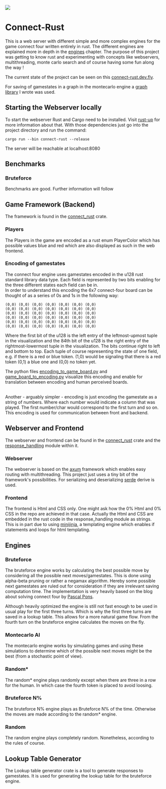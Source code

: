 [<img src="https://i.ibb.co/VY4LJ6S/connect-rust.png">](https://www.youtube.com/watch?v=dQw4w9WgXcQ)

# Connect-Rust
This is a web server with different simple and more complex engines for the game connect four written entirely in rust. The different engines are explained more in depth in the [engines](#engines) chapter. The purpose of this project was getting to know rust and experimenting with concepts like webservers, multithreading, monte carlo search and of course having some fun along the way !

The current state of the project can be seen on this [connect-rust.dev.fly](https://connect-rust.fly.dev/).

For saving of gamestates in a graph in the montecarlo engine a [graph library](https://github.com/RaoulLuque/connect-rust-graphs) I wrote was used.

## Starting the Webserver locally
To start the webserver Rust and Cargo need to be installed. Visit [rust-up](https://rustup.rs/) for more information about that. With those dependencies just go into the project directory and run the command: <br>

``` cargo run --bin connect-rust --release ``` <br>

 The server will be reachable at localhost:8080

## Benchmarks
### Bruteforce
Benchmarks are good. Further information will follow

## Game Framework (Backend)
The framework is found in the [connect_rust](connect_rust) crate.
### Players
The Players in the game are encoded as a rust enum PlayerColor which has possible values blue and red which are also displayed as such in the web frontend.

### Encoding of gamestates
The connect four engine uses gamestates encoded in the u128 rust standard library data type. Each field is represented by two bits enabling for the three different states each field can be in. <br>
In order to understand this encoding the 6x7 connect-four board can be thought of as a series of 0s and 1s in the following way:
```
(0,0) (0,0) (0,0) (0,0) (0,0) (0,0) (0,0) 
(0,0) (0,0) (0,0) (0,0) (0,0) (0,0) (0,0) 
(0,0) (0,0) (0,0) (0,0) (0,0) (0,0) (0,0) 
(0,0) (0,0) (0,0) (0,0) (0,0) (0,0) (0,0) 
(0,0) (0,0) (0,0) (0,0) (0,0) (0,0) (0,0) 
(0,0) (0,0) (0,0) (0,0) (0,0) (0,0) (0,0)
```
Where the first bit of the u128 is the left entry of the leftmost-upmost tuple in the visualization
and the 84th bit of the u128 is the right entry of the rightmost-lowermost tuple in the visualization.
The bits continue right to left and bottom to top. Each tuple of course representing the state
of one field, e.g. if there is a red or blue token.
(1,0) would be signaling that there is a red token (0,1) a blue one and (0,0) no token yet. <br> 

The python files [encoding_to_game_board.py](encoding_to_game_board.py) and [game_board_to_encoding.py](game_board_to_encoding.py) visualize this encoding and enable for translation between encoding and human perceived boards. <br> <br>

Another - arguably simpler - encoding is just encoding the gamestate as a string of numbers. Where each number would indicate a column that was played. The first number/char would correspond to the first turn and so on. This encoding is used for communication between front and backend.

## Webserver and Frontend
The webserver and frontend can be found in the [connect_rust](connect_rust) crate and the [response_handling](connect_rust/src/response_handling) module within it.
### Webserver
The webserver is based on the [axum](https://github.com/tokio-rs/axum) framework which enables easy routing with multithreading. This project just uses a tiny bit of the framework's possibilities. For serializing and deserializing [serde](https://github.com/serde-rs/serde) derive is used.

### Frontend
The frontend is Html and CSS only. One might ask how the 0% Html and 0% CSS in the repo are achieved in that case. Actually the Html and CSS are embedded in the rust code in the response_handling module as  strings. This is in part due to using [minijinja](https://github.com/mitsuhiko/minijinja), a templating engine which enables if statements and loops for html templating.

## Engines
### Bruteforce
The bruteforce engine works by calculating the best possible move by considering all the possible next moves/gamestates. This is done using alpha-beta pruning or rather a negamax algorithm. Hereby some possible next gamestates are ruled out for consideration if they are irrelevant saving computation time. The implementation is very heavily based on the blog about solving connect four by [Pascal Pons](http://blog.gamesolver.org/). <br>

Although heavily optimized the engine is still not fast enough to be used in usual play for the first three turns. Which is why the first three turns are saved in a lookup table. This allows for a more natural game flow. From the fourth turn on the bruteforce engine calculates the moves on the fly.

### Montecarlo AI
The montecarlo engine works by simulating games and using these simulations to determine which of the possible next moves might be the best (from a stochastic point of view).

### Random*
The random* engine plays randomly except when there are three in a row for the human. In which case the fourth token is placed to avoid loosing.

### Bruteforce N%
The bruteforce N% engine plays as Bruteforce N% of the time. Otherwise the moves are made according to the random* engine.

### Random
The random engine plays completely random. Nonetheless, according to the rules of course.

## Lookup Table Generator
The Lookup table generator crate is a tool to generate responses to gamestates. It is used for generating the lookup table for the bruteforce engine.
